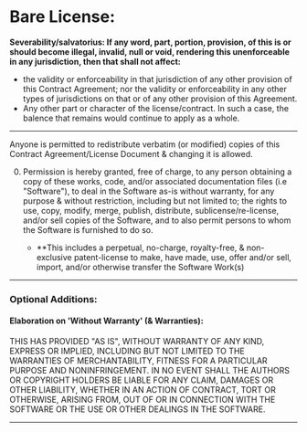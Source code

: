 

# Bare License: 
**Severability/salvatorius: If any word, part, portion, provision, of this is or should become illegal, invalid, null or void, rendering this unenforceable in any jurisdiction, then that shall not affect:** 

* the validity or enforceability in that jurisdiction of any other provision of this Contract Agreement; nor the validity or enforceability in any other types of jurisdictions on that or of any other provision of this Agreement.
* Any other part or character of the license/contract. 
In such a case, the balence that remains would continue to apply as a whole. 

--- 

<Year> 
<Copyright Holder/Licensor> 

Anyone is permitted to redistribute verbatim (or modified) copies of 
this Contract Agreement/License Document & changing it is allowed.

0. Permission is hereby granted, free of charge, to any person obtaining a copy of these works, code, 
 and/or associated documentation files (i.e "Software"), to deal in the Software as-is without warranty, 
for any purpose & without restriction, including but not limited to; the rights to use, copy, modify,
merge, publish, distribute, sublicense/re-license, and/or sell copies of the Software, and to
also permit persons to whom the Software is furnished to do so. 
   
   + **This includes a perpetual, no-charge, royalty-free, & non-exclusive patent-license 
   to make, have made, use, offer and/or sell, import, and/or otherwise transfer the Software Work(s)   

--- 

### Optional Additions:
#### Elaboration on 'Without Warranty' (& Warranties): 
   
THIS HAS PROVIDED "AS IS", WITHOUT WARRANTY OF ANY KIND, EXPRESS OR IMPLIED,
INCLUDING BUT NOT LIMITED TO THE WARRANTIES OF MERCHANTABILITY, FITNESS FOR A
PARTICULAR PURPOSE AND NONINFRINGEMENT. IN NO EVENT SHALL THE AUTHORS OR COPYRIGHT
HOLDERS BE LIABLE FOR ANY CLAIM, DAMAGES OR OTHER LIABILITY, WHETHER IN AN ACTION
OF CONTRACT, TORT OR OTHERWISE, ARISING FROM, OUT OF OR IN CONNECTION WITH THE
SOFTWARE OR THE USE OR OTHER DEALINGS IN THE SOFTWARE. 
  
  --- 
   
   
